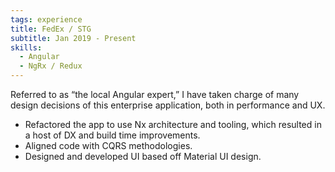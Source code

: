 ```yaml
---
tags: experience
title: FedEx / STG
subtitle: Jan 2019 - Present
skills:
  - Angular
  - NgRx / Redux
---
```


Referred to as “the local Angular expert,” I have taken charge of many design decisions of this enterprise application, both in performance and UX.

- Refactored the app to use Nx architecture and tooling, which resulted in a host of DX and build time improvements.
- Aligned code with CQRS methodologies.
- Designed and developed UI based off Material UI design.
